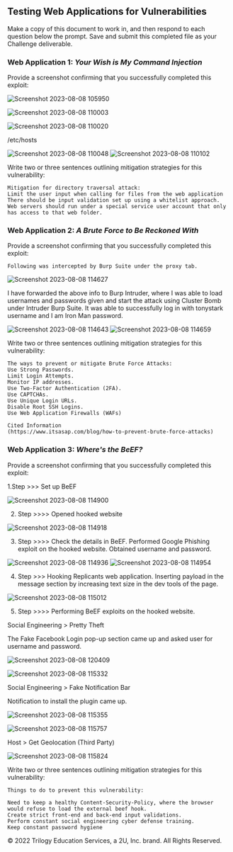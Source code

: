 ## Testing Web Applications for Vulnerabilities

Make a copy of this document to work in, and then respond to each question below the prompt. Save and submit this completed file as your Challenge deliverable.


### Web Application 1: _Your Wish is My Command Injection_

Provide a screenshot confirming that you successfully completed this exploit:



![Screenshot 2023-08-08 105950](https://github.com/CyberCuriosity8586/ColumbiaUniversity-CyberSecurityBootCamp/assets/105434347/bd20cbaa-d487-448c-9f09-f49baf868c0f)




![Screenshot 2023-08-08 110003](https://github.com/CyberCuriosity8586/ColumbiaUniversity-CyberSecurityBootCamp/assets/105434347/cd072c4a-d52a-4bad-a124-3b96119ae4ec)



![Screenshot 2023-08-08 110020](https://github.com/CyberCuriosity8586/ColumbiaUniversity-CyberSecurityBootCamp/assets/105434347/fa30d96c-4b01-4e22-9d53-660f6da67850)


/etc/hosts


![Screenshot 2023-08-08 110048](https://github.com/CyberCuriosity8586/ColumbiaUniversity-CyberSecurityBootCamp/assets/105434347/09e5bce1-e457-48cd-b5f0-7e56f005c07c)
![Screenshot 2023-08-08 110102](https://github.com/CyberCuriosity8586/ColumbiaUniversity-CyberSecurityBootCamp/assets/105434347/5d491cbf-e194-4e38-b8f0-249e9f8ac1af)

Write two or three sentences outlining mitigation strategies for this vulnerability: 


```
Mitigation for directory traversal attack:
Limit the user input when calling for files from the web application
There should be input validation set up using a whitelist approach.
Web servers should run under a special service user account that only has access to that web folder.
```



### Web Application 2: _A Brute Force to Be Reckoned With_

Provide a screenshot confirming that you successfully completed this exploit:


```
Following was intercepted by Burp Suite under the proxy tab.
```



![Screenshot 2023-08-08 114627](https://github.com/CyberCuriosity8586/ColumbiaUniversity-CyberSecurityBootCamp/assets/105434347/6f442e9b-7ef9-4a91-9ddf-44b02904944d)


I have forwarded the above info to Burp Intruder, where I was able to load usernames and passwords given and start the attack using Cluster Bomb under Intruder Burp Suite. It was able to successfully log in with tonystark username and I am Iron Man password.



![Screenshot 2023-08-08 114643](https://github.com/CyberCuriosity8586/ColumbiaUniversity-CyberSecurityBootCamp/assets/105434347/d7f46580-dfa1-47ff-b8ff-f8050e3f9323)
![Screenshot 2023-08-08 114659](https://github.com/CyberCuriosity8586/ColumbiaUniversity-CyberSecurityBootCamp/assets/105434347/cd978214-01a3-4f9c-bd23-ce1a9535d342)


Write two or three sentences outlining mitigation strategies for this vulnerability: 


```
The ways to prevent or mitigate Brute Force Attacks:
Use Strong Passwords. 
Limit Login Attempts. 
Monitor IP addresses. 
Use Two-Factor Authentication (2FA).
Use CAPTCHAs.
Use Unique Login URLs. 
Disable Root SSH Logins.
Use Web Application Firewalls (WAFs)

Cited Information
(https://www.itsasap.com/blog/how-to-prevent-brute-force-attacks)

```



### Web Application 3: _Where's the BeEF?_

Provide a screenshot confirming that you successfully completed this exploit:

1.Step >>> Set up BeEF



![Screenshot 2023-08-08 114900](https://github.com/CyberCuriosity8586/ColumbiaUniversity-CyberSecurityBootCamp/assets/105434347/69a526f1-8b0d-4de1-93f4-dce791364c74)


2. Step >>>> Opened hooked website



![Screenshot 2023-08-08 114918](https://github.com/CyberCuriosity8586/ColumbiaUniversity-CyberSecurityBootCamp/assets/105434347/da9aafdf-f779-4f2a-a630-7b49ae057db4)


3. Step >>>> Check the details in BeEF. Performed Google Phishing exploit on the hooked website. Obtained username and password.


![Screenshot 2023-08-08 114936](https://github.com/CyberCuriosity8586/ColumbiaUniversity-CyberSecurityBootCamp/assets/105434347/98ec9d79-5aaa-43fc-aaf3-39a5153d0170)
![Screenshot 2023-08-08 114954](https://github.com/CyberCuriosity8586/ColumbiaUniversity-CyberSecurityBootCamp/assets/105434347/0ca606ef-24fb-42a8-ac75-f733482ef48b)


 4. Step >>> Hooking Replicants web application. Inserting payload in the message section by increasing text size in the dev tools of the page.



![Screenshot 2023-08-08 115012](https://github.com/CyberCuriosity8586/ColumbiaUniversity-CyberSecurityBootCamp/assets/105434347/fc2ecf00-2131-4d60-96a3-d7d312d4c3f9)


5. Step >>>> Performing BeEF exploits on the hooked website.

Social Engineering > Pretty Theft

The Fake Facebook Login pop-up section came up and asked user for username and password.

![Screenshot 2023-08-08 120409](https://github.com/CyberCuriosity8586/ColumbiaUniversity-CyberSecurityBootCamp/assets/105434347/3db28be4-774f-4035-836e-2343ec46c13d)

![Screenshot 2023-08-08 115332](https://github.com/CyberCuriosity8586/ColumbiaUniversity-CyberSecurityBootCamp/assets/105434347/0ada1a7a-0dc4-4d1d-bf88-3af893a95e55)


Social Engineering > Fake Notification Bar

Notification to install the plugin came up. 



![Screenshot 2023-08-08 115355](https://github.com/CyberCuriosity8586/ColumbiaUniversity-CyberSecurityBootCamp/assets/105434347/997ea6b0-c6b9-4e04-85b5-5c0290098715)



![Screenshot 2023-08-08 115757](https://github.com/CyberCuriosity8586/ColumbiaUniversity-CyberSecurityBootCamp/assets/105434347/427eab29-a83d-435a-b923-04024aec4725)



Host > Get Geolocation (Third Party)



![Screenshot 2023-08-08 115824](https://github.com/CyberCuriosity8586/ColumbiaUniversity-CyberSecurityBootCamp/assets/105434347/07a842ff-3208-4f57-8189-e65cdabe097a)





Write two or three sentences outlining mitigation strategies for this vulnerability: 


```
Things to do to prevent this vulnerability:

Need to keep a healthy Content-Security-Policy, where the browser would refuse to load the external beef hook.
Create strict front-end and back-end input validations.
Perform constant social engineering cyber defense training.
Keep constant password hygiene  
```


© 2022 Trilogy Education Services, a 2U, Inc. brand. All Rights Reserved.
